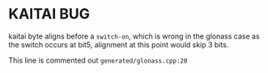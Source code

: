 # KAITAI BUG
kaitai byte aligns before a `switch-on`, which is wrong in the glonass case
as the switch occurs at bit5, alignment at this point would skip 3 bits.

This line is commented out `generated/glonass.cpp:20`

